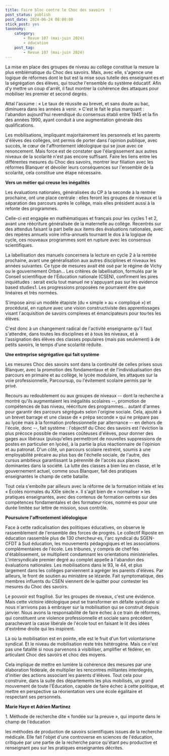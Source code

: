 ```yaml
---
title: Faire bloc contre le Choc des savoirs  !
post_status: publish
post_date: 2024-06-24 08:00:00
stick_post: yes
taxonomy:
    category:
        - Revue 107 (mai-juin 2024)
        - éducation
    post_tag:
        - Revue 107 (mai-juin 2024)
---
```


 La mise en place des groupes de niveau au collège constitue la mesure la plus emblématique du Choc des savoirs. Mais, avec elle, s'agence une logique de réformes dont le but est la mise sous tutelle des enseignant·es et la ségrégation des élèves, qui touche l'ensemble du système éducatif. Afin d'y mettre un coup d'arrêt, il faut montrer la cohérence des attaques pour mobiliser les premier et second degrés.

 Attal l'assume : « Le taux de réussite au brevet, et sans doute au bac, diminuera dans les années à venir. » C'est le fait le plus marquant : l'abandon aujourd'hui revendiqué du consensus établi entre 1945 et la fin des années 1990, ayant conduit à une augmentation générale des qualifications.

 Les mobilisations, impliquant majoritairement les personnels et les parents d'élèves des collèges, ont permis de porter dans l'opinion publique, avec succès, le cœur de l'affrontement idéologique qui se joue avec ce renoncement. Mais force est de constater que l'élargissement aux autres niveaux de la scolarité n'est pas encore suffisant. Faire les liens entre les différentes mesures du Choc des savoirs, montrer leur filiation avec les réformes Blanquer et dévoiler leurs conséquences sur l'ensemble de la scolarité, cela constitue une étape nécessaire.

**Vers un métier qui creuse les inégalités**

 Les évaluations nationales, généralisées du CP à la seconde à la rentrée prochaine, ont une place centrale : elles feront les groupes de niveaux et la séparation des parcours après le collège, mais elles président aussi à la refonte des programmes.

 Celle-ci est engagée en mathématiques et français pour les cycles 1 et 2, avant une réécriture généralisée de la maternelle au collège. Recentrés sur des attendus faisant la part belle aux items des évaluations nationales, avec des repères annuels voire infra-annuels tournant le dos à la logique de cycle, ces nouveaux programmes sont en rupture avec les consensus scientifiques.

 La labellisation des manuels concernera la lecture en cycle 2 à la rentrée prochaine, avant une généralisation aux autres disciplines et niveaux les années suivantes. Ce type de mesures avait été osé par le régime de Vichy ou le gouvernement Orban... Les critères de labellisation, formulés par le Conseil scientifique de l'Éducation nationale (CSEN), confirment les pires inquiétudes : serait exclu tout manuel ne s'appuyant pas sur les evidence based studies1. Les progressions proposées ne pourraient être que linéaires et très normées.

 S'impose ainsi un modèle étapiste (du « simple » au « compliqué ») et procédural, en rupture avec une vision constructiviste des apprentissages visant l'acquisition de savoirs complexes et émancipateurs pour tou·tes les élèves.

 C'est donc à un changement radical de l'activité enseignante qu'il faut s'attendre, dans toutes les disciplines et à tous les niveaux, et à l'assignation des élèves des classes populaires (mais pas seulement) à de petits savoirs, le temps d'une scolarité réduite.

 **Une entreprise ségrégative qui fait système**

 Les mesures Choc des savoirs sont dans la continuité de celles prises sous Blanquer, avec la promotion des fondamentaux et de l'individualisation des parcours en primaire et au collège, le lycée modulaire, les attaques sur la voie professionnelle, Parcoursup, ou l'évitement scolaire permis par le privé.

 Recours au redoublement ou aux groupes de niveaux -- dont la recherche a montré qu'ils augmentaient les inégalités scolaires --, promotion de compétences de bas niveau, réécriture des programmes... autant d'armes pour garantir des parcours ségrégués selon l'origine sociale. Cela, ajouté à un brevet barrage et une classe de « prépa seconde » qui ne prépare pas au lycée mais à la formation professionnelle par alternance -- en dehors de l'école, donc --, fait système : l'objectif du Choc des savoirs est l'éviction la plus précoce possible de masses coûteuses d'élèves, pour donner des gages aux libéraux (puisqu'elles permettront de nouvelles suppressions de postes en particulier en lycée), à la partie la plus réactionnaire de l'opinion et au patronat. D'un côté, un parcours scolaire restreint, soumis à une employabilité précaire au plus bas de l'échelle sociale, de l'autre, des cursus ambitieux garantissant la pérennité de l'accès aux places dominantes dans la société. La lutte des classes a bien lieu en classe, et le gouvernement actuel, comme sous Blanquer, fait des pratiques enseignantes le champ de cette bataille.

 Tout cela s'emboîte par ailleurs avec la réforme de la formation initiale et les « Écoles normales du XXIe siècle ». Il s'agit bien de « normaliser » les pratiques enseignantes, avec des contenus de formation centrés sur des compétences fondamentales et des formateur·rices, nommé·es pour une durée limitée sur lettre de mission, sous contrôle.

 **Poursuivre l'affrontement idéologique**

 Face à cette radicalisation des politiques éducatives, on observe le rassemblement de l'ensemble des forces de progrès. Le collectif Riposte en éducation rassemble plus de 130 chercheur·es, l'arc syndical du SGEN-CFDT à Sud éducation, les mouvements pédagogiques et les associations complémentaires de l'école. Les tribunes, y compris de chef·fes d'établissement, se multiplient condamnant les orientations ministérielles. L'intersyndicale premier degré au complet appelle à l'abandon des évaluations nationales. Les mobilisations dans le 93, le 44, et plus largement dans les collèges parviennent à agréger les parents d'élèves. Par ailleurs, le front de soutien au ministère se lézarde. Fait symptomatique, des membres influents du CSEN viennent de le quitter pour contester les mesures du Choc des savoirs.

 Le pouvoir est fragilisé. Sur les groupes de niveaux, c'est une évidence. Mais cette victoire idéologique peut se transformer en défaite syndicale si nous n'arrivons pas à embrayer sur la mobilisation qui se construit depuis janvier. Nous avons la responsabilité de faire échec à ce train de réformes, qui constituent une violence professionnelle et sociale sans précédent, parachevant la casse libérale de l'école tout en faisant le lit des idées d'extrême droite qui les inspirent.

 Là où la mobilisation est en pointe, elle est le fruit d'un fort volontarisme syndical. Et le niveau de mobilisation reste très hétérogène. Mais ce n'est pas une fatalité si nous parvenons à visibiliser, amplifier et fédérer, en articulant Choc des savoirs et choc des moyens.

 Cela implique de mettre en lumière la cohérence des mesures par une élaboration fédérale, de multiplier les rencontres militantes interdegrés, d'initier des actions associant les parents d'élèves. Tout cela pour construire, dans la suite des départements les plus mobilisés, un grand mouvement de toute l'Éducation, capable de faire échec à cette politique, et mettre en perspective sa réorientation vers une école égalitaire et respectant ses personnels.

 **Marie Haye et Adrien Martinez**

 1\. Méthode de recherche dite « fondée sur la preuve », qui importe dans le champ de l'éducation

 les méthodes de production de savoirs scientifiques issues de la recherche médicale. Elle fait l'objet d'une controverse en sciences de l'éducation, critiquée par une partie de la recherche parce qu'étant peu productive et renseignant peu sur les pratiques enseignantes décrites.
